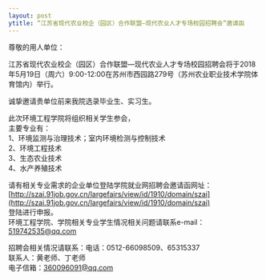 ```yaml
---
layout: post
ytitle: “江苏省现代农业校企（园区）合作联盟—现代农业人才专场校园招聘会”邀请函
---
```


尊敬的用人单位：

江苏省现代农业校企（园区）合作联盟—现代农业人才专场校园招聘会将于2018年5月19日（周六）9:00-12:00在苏州市西园路279号（苏州农业职业技术学院体育馆内）举行。    

诚挚邀请贵单位前来我院选录毕业生、实习生。

<!--more-->

此次环境工程学院将组织相关学生参会，    
主要专业有：    
1、环境监测与治理技术；室内环境检测与控制技术    
2、环境工程技术    
3、生态农业技术    
4、水产养殖技术    

请有相关专业需求的企业单位登陆学院就业网招聘会邀请函网址：    
[http://szai.91job.gov.cn/largefairs/view/id/1910/domain/szai](http://szai.91job.gov.cn/largefairs/view/id/1910/domain/szai)    
登陆进行申报。    
环境工程学院、学院相关专业学生情况相关问题请联系e-mail：519742535@qq.com    

招聘会相关情况请联系：电话：0512-66098509、65315337    
联系人：黄老师、丁老师    
电子信箱：360096091@qq.com    
